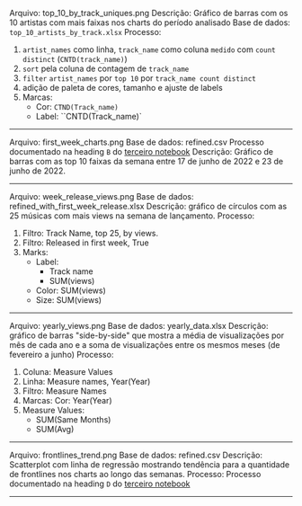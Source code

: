Arquivo: top_10_by_track_uniques.png
Descrição: Gráfico de barras com os 10 artistas com mais faixas nos charts do período analisado
Base de dados: `top_10_artists_by_track.xlsx`
Processo:
1. `artist_names` como linha, `track_name` como coluna `medido` com `count distinct` (`CNTD(track_name)`)
2. `sort` pela coluna de contagem de `track_name`
3. `filter` `artist_names` por `top 10` por `track_name count distinct`
3. adição de paleta de cores, tamanho e ajuste de labels
4. Marcas: 
    - Cor: `CTND(Track_name)`
    - Label: ``CNTD(Track_name)`

---

Arquivo: first_week_charts.png
Base de dados: refined.csv
Processo documentado na heading `B` do [terceiro notebook](/notebooks/3_data_analysis.ipynb)
Descrição: Gráfico de barras com as top 10 faixas da semana entre 17 de junho de 2022 e 23 de junho de 2022.

---

Arquivo: week_release_views.png
Base de dados: refined_with_first_week_release.xlsx
Descrição: gráfico de círculos com as 25 músicas com mais views na semana de lançamento.
Processo: 
1. Filtro: Track Name, top 25, by views.
2. Filtro: Released in first week, True
3. Marks:
    - Label: 
        - Track name
        - SUM(views)
    - Color: SUM(views)
    - Size: SUM(views)

---

Arquivo: yearly_views.png
Base de dados: yearly_data.xlsx
Descrição: gráfico de barras "side-by-side" que mostra a média de visualizações por mês de cada ano e a soma de visualizações entre os mesmos meses (de fevereiro a junho)
Processo:
1. Coluna: Measure Values
2. Linha: Measure names, Year(Year)
3. Filtro: Measure Names
4. Marcas: Cor: Year(Year)
5. Measure Values:
    - SUM(Same Months)
    - SUM(Avg)

---
Arquivo: frontlines_trend.png
Base de dados: refined.csv
Descrição: Scatterplot com linha de regressão mostrando tendência para a quantidade de frontlines nos charts ao longo das semanas.
Processo: Processo documentado na heading `D` do [terceiro notebook](/notebooks/3_data_analysis.ipynb)

---

